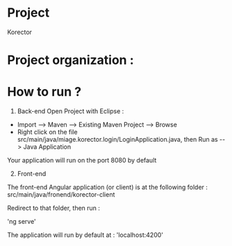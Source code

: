 # Project 

Korector 

# Project organization : 


# How to run ? 

1. Back-end 
Open Project with Eclipse :

- Import --> Maven --> Existing Maven Project --> Browse 
- Right click on the file src/main/java/miage.korector.login/LoginApplication.java, then Run as --> Java Application

Your application will run on the port 8080 by default 

2. Front-end

The front-end Angular application (or client) is at the following folder : 
src/main/java/fronend/korector-client

Redirect to that folder, then run : 

'ng serve'

The application will run by default at : 'localhost:4200'

